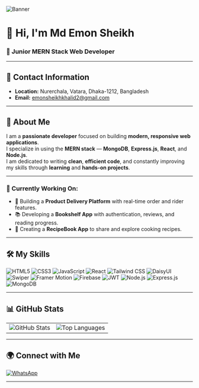 ![Banner](https://i.ibb.co/q3z5JRjP/Gemini-Generated-Image-hwxwlghwxwlghwxw-2.png)

# 👋 Hi, I'm **Md Emon Sheikh**

### 🚀 Junior MERN Stack Web Developer

---

## 📍 Contact Information  
- **Location:** Nurerchala, Vatara, Dhaka-1212, Bangladesh  
- **Email:** [emonsheikhkhalid2@gmail.com](mailto:emonsheikhkhalid2@gmail.com)
---


## 🧍 About Me  
I am a **passionate developer** focused on building **modern, responsive web applications**.  
I specialize in using the **MERN stack** — **MongoDB**, **Express.js**, **React**, and **Node.js**.  
I am dedicated to writing **clean**, **efficient code**, and constantly improving my skills through **learning** and **hands-on projects**.

---


### 🔄 Currently Working On:

- 🚀 Building a **Product Delivery Platform** with real-time order and rider features.
- 📚 Developing a **Bookshelf App** with authentication, reviews, and reading progress.
- 🍳 Creating a **RecipeBook App** to share and explore cooking recipes.
---


## 🛠️ My Skills

<p>
  <img src="https://img.shields.io/badge/HTML5-E34F26?style=flat&logo=html5&logoColor=white" alt="HTML5" />
  <img src="https://img.shields.io/badge/CSS3-1572B6?style=flat&logo=css3&logoColor=white" alt="CSS3" />
  <img src="https://img.shields.io/badge/JavaScript-F7DF1E?style=flat&logo=javascript&logoColor=black" alt="JavaScript" />
  <img src="https://img.shields.io/badge/React-20232A?style=flat&logo=react&logoColor=61DAFB" alt="React" />
  <img src="https://img.shields.io/badge/Tailwind_CSS-06B6D4?style=flat&logo=tailwindcss&logoColor=white" alt="Tailwind CSS" />
  <img src="https://img.shields.io/badge/DaisyUI-3178C6?style=flat&logo=daisyui&logoColor=white" alt="DaisyUI" />
  <img src="https://img.shields.io/badge/Swiper-6332F6?style=flat&logo=swiper&logoColor=white" alt="Swiper" />
  <img src="https://img.shields.io/badge/Framer_Motion-EFEFEF?style=flat&logo=framer&logoColor=black" alt="Framer Motion" />
  <img src="https://img.shields.io/badge/Firebase-FFCA28?style=flat&logo=firebase&logoColor=black" alt="Firebase" />
  <img src="https://img.shields.io/badge/JWT-000000?style=flat&logo=jsonwebtokens&logoColor=white" alt="JWT" />
  <img src="https://img.shields.io/badge/Node.js-339933?style=flat&logo=nodedotjs&logoColor=white" alt="Node.js" />
  <img src="https://img.shields.io/badge/Express.js-000000?style=flat&logo=express&logoColor=white" alt="Express.js" />
  <img src="https://img.shields.io/badge/MongoDB-4EA94B?style=flat&logo=mongodb&logoColor=white" alt="MongoDB" />
</p>

---


## 📊 GitHub Stats  

<table>
  <tr>
    <td><img src="https://github-readme-stats.vercel.app/api?username=K-emon22&show_icons=true&theme=radical" alt="GitHub Stats" /></td>
    <td><img src="https://github-readme-stats.vercel.app/api/top-langs/?username=K-emon22&layout=compact" alt="Top Languages" /></td>
  </tr>
</table>

---

## 🌍 Connect with Me  
[![WhatsApp](https://img.shields.io/badge/WhatsApp-25D366?logo=whatsapp&logoColor=white)](https://wa.me/01915367729)

---


